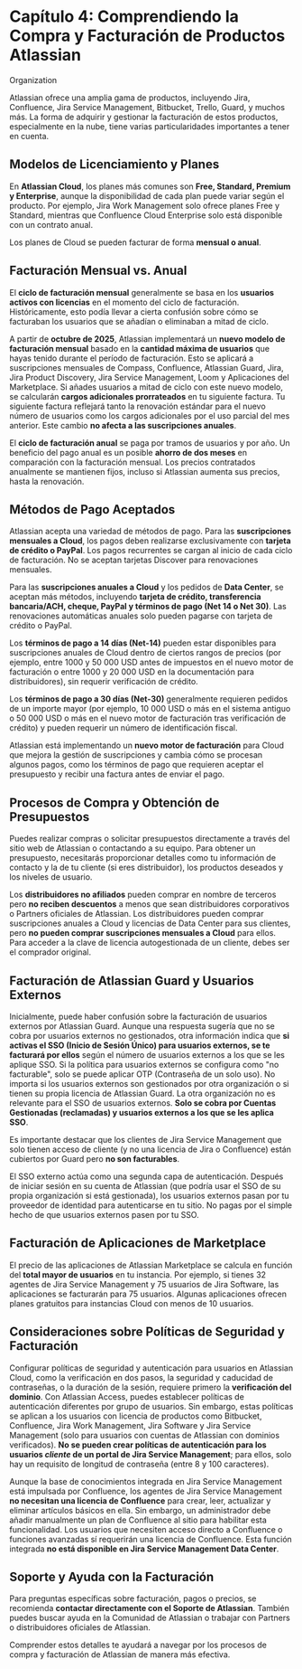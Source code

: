 # Capítulo 4: Comprendiendo la Compra y Facturación de Productos Atlassian

<span class="badge badge-organization">Organization</span>

Atlassian ofrece una amplia gama de productos, incluyendo Jira, Confluence, Jira Service Management, Bitbucket, Trello, Guard, y muchos más. La forma de adquirir y gestionar la facturación de estos productos, especialmente en la nube, tiene varias particularidades importantes a tener en cuenta.

## Modelos de Licenciamiento y Planes

En **Atlassian Cloud**, los planes más comunes son **Free, Standard, Premium y Enterprise**, aunque la disponibilidad de cada plan puede variar según el producto. Por ejemplo, Jira Work Management solo ofrece planes Free y Standard, mientras que Confluence Cloud Enterprise solo está disponible con un contrato anual.

Los planes de Cloud se pueden facturar de forma **mensual o anual**.

## Facturación Mensual vs. Anual

El **ciclo de facturación mensual** generalmente se basa en los **usuarios activos con licencias** en el momento del ciclo de facturación. Históricamente, esto podía llevar a cierta confusión sobre cómo se facturaban los usuarios que se añadían o eliminaban a mitad de ciclo.

A partir de **octubre de 2025**, Atlassian implementará un **nuevo modelo de facturación mensual** basado en la **cantidad máxima de usuarios** que hayas tenido durante el período de facturación. Esto se aplicará a suscripciones mensuales de Compass, Confluence, Atlassian Guard, Jira, Jira Product Discovery, Jira Service Management, Loom y Aplicaciones del Marketplace. Si añades usuarios a mitad de ciclo con este nuevo modelo, se calcularán **cargos adicionales prorrateados** en tu siguiente factura. Tu siguiente factura reflejará tanto la renovación estándar para el nuevo número de usuarios como los cargos adicionales por el uso parcial del mes anterior. Este cambio **no afecta a las suscripciones anuales**.

El **ciclo de facturación anual** se paga por tramos de usuarios y por año. Un beneficio del pago anual es un posible **ahorro de dos meses** en comparación con la facturación mensual. Los precios contratados anualmente se mantienen fijos, incluso si Atlassian aumenta sus precios, hasta la renovación.

## Métodos de Pago Aceptados

Atlassian acepta una variedad de métodos de pago. Para las **suscripciones mensuales a Cloud**, los pagos deben realizarse exclusivamente con **tarjeta de crédito o PayPal**. Los pagos recurrentes se cargan al inicio de cada ciclo de facturación. No se aceptan tarjetas Discover para renovaciones mensuales.

Para las **suscripciones anuales a Cloud** y los pedidos de **Data Center**, se aceptan más métodos, incluyendo **tarjeta de crédito, transferencia bancaria/ACH, cheque, PayPal y términos de pago (Net 14 o Net 30)**. Las renovaciones automáticas anuales solo pueden pagarse con tarjeta de crédito o PayPal.

Los **términos de pago a 14 días (Net-14)** pueden estar disponibles para suscripciones anuales de Cloud dentro de ciertos rangos de precios (por ejemplo, entre 1000 y 50 000 USD antes de impuestos en el nuevo motor de facturación o entre 1000 y 20 000 USD en la documentación para distribuidores), sin requerir verificación de crédito.

Los **términos de pago a 30 días (Net-30)** generalmente requieren pedidos de un importe mayor (por ejemplo, 10 000 USD o más en el sistema antiguo o 50 000 USD o más en el nuevo motor de facturación tras verificación de crédito) y pueden requerir un número de identificación fiscal.

Atlassian está implementando un **nuevo motor de facturación** para Cloud que mejora la gestión de suscripciones y cambia cómo se procesan algunos pagos, como los términos de pago que requieren aceptar el presupuesto y recibir una factura antes de enviar el pago.

## Procesos de Compra y Obtención de Presupuestos

Puedes realizar compras o solicitar presupuestos directamente a través del sitio web de Atlassian o contactando a su equipo. Para obtener un presupuesto, necesitarás proporcionar detalles como tu información de contacto y la de tu cliente (si eres distribuidor), los productos deseados y los niveles de usuario.

Los **distribuidores no afiliados** pueden comprar en nombre de terceros pero **no reciben descuentos** a menos que sean distribuidores corporativos o Partners oficiales de Atlassian. Los distribuidores pueden comprar suscripciones anuales a Cloud y licencias de Data Center para sus clientes, pero **no pueden comprar suscripciones mensuales a Cloud** para ellos. Para acceder a la clave de licencia autogestionada de un cliente, debes ser el comprador original.

## Facturación de Atlassian Guard y Usuarios Externos

Inicialmente, puede haber confusión sobre la facturación de usuarios externos por Atlassian Guard. Aunque una respuesta sugería que no se cobra por usuarios externos no gestionados, otra información indica que **si activas el SSO (Inicio de Sesión Único) para usuarios externos, se te facturará por ellos** según el número de usuarios externos a los que se les aplique SSO. Si la política para usuarios externos se configura como "no facturable", solo se puede aplicar OTP (Contraseña de un solo uso). No importa si los usuarios externos son gestionados por otra organización o si tienen su propia licencia de Atlassian Guard. La otra organización no es relevante para el SSO de usuarios externos. **Solo se cobra por Cuentas Gestionadas (reclamadas) y usuarios externos a los que se les aplica SSO**.

Es importante destacar que los clientes de Jira Service Management que solo tienen acceso de cliente (y no una licencia de Jira o Confluence) están cubiertos por Guard pero **no son facturables**.

El SSO externo actúa como una segunda capa de autenticación. Después de iniciar sesión en su cuenta de Atlassian (que podría usar el SSO de su propia organización si está gestionada), los usuarios externos pasan por tu proveedor de identidad para autenticarse en tu sitio. No pagas por el simple hecho de que usuarios externos pasen por tu SSO.

## Facturación de Aplicaciones de Marketplace

El precio de las aplicaciones de Atlassian Marketplace se calcula en función del **total mayor de usuarios** en tu instancia. Por ejemplo, si tienes 32 agentes de Jira Service Management y 75 usuarios de Jira Software, las aplicaciones se facturarán para 75 usuarios. Algunas aplicaciones ofrecen planes gratuitos para instancias Cloud con menos de 10 usuarios.

## Consideraciones sobre Políticas de Seguridad y Facturación

Configurar políticas de seguridad y autenticación para usuarios en Atlassian Cloud, como la verificación en dos pasos, la seguridad y caducidad de contraseñas, o la duración de la sesión, requiere primero la **verificación del dominio**. Con Atlassian Access, puedes establecer políticas de autenticación diferentes por grupo de usuarios. Sin embargo, estas políticas se aplican a los usuarios con licencia de productos como Bitbucket, Confluence, Jira Work Management, Jira Software y Jira Service Management (solo para usuarios con cuentas de Atlassian con dominios verificados). **No se pueden crear políticas de autenticación para los usuarios *cliente* de un portal de Jira Service Management**; para ellos, solo hay un requisito de longitud de contraseña (entre 8 y 100 caracteres).

Aunque la base de conocimientos integrada en Jira Service Management está impulsada por Confluence, los agentes de Jira Service Management **no necesitan una licencia de Confluence** para crear, leer, actualizar y eliminar artículos básicos en ella. Sin embargo, un administrador debe añadir manualmente un plan de Confluence al sitio para habilitar esta funcionalidad. Los usuarios que necesiten acceso directo a Confluence o funciones avanzadas sí requerirán una licencia de Confluence. Esta función integrada **no está disponible en Jira Service Management Data Center**.

## Soporte y Ayuda con la Facturación

Para preguntas específicas sobre facturación, pagos o precios, se recomienda **contactar directamente con el Soporte de Atlassian**. También puedes buscar ayuda en la Comunidad de Atlassian o trabajar con Partners o distribuidores oficiales de Atlassian.

Comprender estos detalles te ayudará a navegar por los procesos de compra y facturación de Atlassian de manera más efectiva.